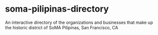 # soma-pilipinas-directory
An interactive directory of the organizations and businesses that make up the historic district of SoMA Pilipinas, San Francisco, CA
